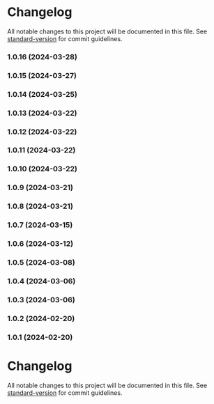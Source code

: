 # Changelog

All notable changes to this project will be documented in this file. See [standard-version](https://github.com/conventional-changelog/standard-version) for commit guidelines.

### 1.0.16 (2024-03-28)

### 1.0.15 (2024-03-27)

### 1.0.14 (2024-03-25)

### 1.0.13 (2024-03-22)

### 1.0.12 (2024-03-22)

### 1.0.11 (2024-03-22)

### 1.0.10 (2024-03-22)

### 1.0.9 (2024-03-21)

### 1.0.8 (2024-03-21)

### 1.0.7 (2024-03-15)

### 1.0.6 (2024-03-12)

### 1.0.5 (2024-03-08)

### 1.0.4 (2024-03-06)

### 1.0.3 (2024-03-06)

### 1.0.2 (2024-02-20)

### 1.0.1 (2024-02-20)

# Changelog

All notable changes to this project will be documented in this file. See [standard-version](https://github.com/conventional-changelog/standard-version) for commit guidelines.